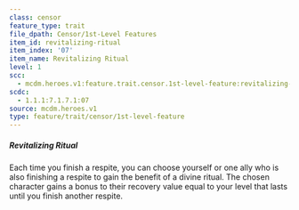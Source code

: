 ```yaml
---
class: censor
feature_type: trait
file_dpath: Censor/1st-Level Features
item_id: revitalizing-ritual
item_index: '07'
item_name: Revitalizing Ritual
level: 1
scc:
  - mcdm.heroes.v1:feature.trait.censor.1st-level-feature:revitalizing-ritual
scdc:
  - 1.1.1:7.1.7.1:07
source: mcdm.heroes.v1
type: feature/trait/censor/1st-level-feature
---
```


##### Revitalizing Ritual

Each time you finish a respite, you can choose yourself or one ally who is also finishing a respite to gain the benefit of a divine ritual. The chosen character gains a bonus to their recovery value equal to your level that lasts until you finish another respite.
